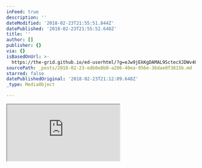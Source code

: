 ```yaml
---
inFeed: true
description: ''
dateModified: '2018-02-23T21:55:51.844Z'
datePublished: '2018-02-23T21:55:52.648Z'
title: ''
author: []
publisher: {}
via: {}
isBasedOnUrl: >-
  https://the-grid.github.io/ed-userhtml/?g=eJw9jEkKgDAMAL9SctecXJDWv4Qo2kIXmij6ew-KxxmGscLVFzV6l9WBrpdioJNeC2YhpeZImivvDVMs5LfkoBvGHoxUdrCrFpkQv6jlHDHIj9GnNgjMFt_l_AAbICht
sourcePath: _posts/2018-02-23-edb0e8b0-a206-40ea-956e-36dae0f3815b.md
starred: false
datePublishedOriginal: '2018-02-23T21:12:09.648Z'
_type: MediaObject

---
```

<iframe src="https://the-grid.github.io/ed-userhtml/?g=eJyFU0tu20AMXTenYLVxC2SiOGmbQP4A2aQt0GYRtwegRrTMZH6Yody4J8o9crGOJKcIUhjVQhi-IR8_bzhPOnIQkF2gRSH0IOUdbnFEC2hQUHVOfNQbpdEG5NYtio8Xl58KSFEvio1ISFVZ7p1OtLflXfprWnYnd6lYzsuRcnk0X_tol0dv5g1vQRtMaVGgoSjKUkrY0qusZMiSk71Tz5QD-3h2oXtZePHMRhbZ5GqDdPEg2-BUwBE8f8Ggpo03DcVFcdXEXAzB3qvs89WdiHfPSTQao8Qr1MI9KghBbdU0_zfqDBrFNUTfuYYadQ5r70T1PrqLKoBVtZoeqix1teXcTZKdya3VqO_bgUlpb3ysYlu_m158OIaz88tjOH0_G8h_EbcbqercwAgk_k3V9DI8jOYaLZtdBZPv2UoUI8rkGCYKQzCk0i4J2R44WV3frH7kcapbajuDsQdX6OA6otOctO-BW197GU4raj3Bz6_9-QuZLQlrhBvqqEe-dZobhM85thmAhC6pnJ7Xk1meRcr9QPDshCK8ZRt8FHQyq33MOqiIDXepgvPchcXYslM5r3hbwTSSfRkRsGnYtVmScPjyf8GG1lLB2YHbOEz4n-uGU347ebTsDDtStfH6_qXDKBv0up1mwUbN2JhX0Nhz5byjWbG80vrpMUHexSxeyCn56THSvBxfYV6jctijP1c3Sm8" height="150" style=""></iframe>